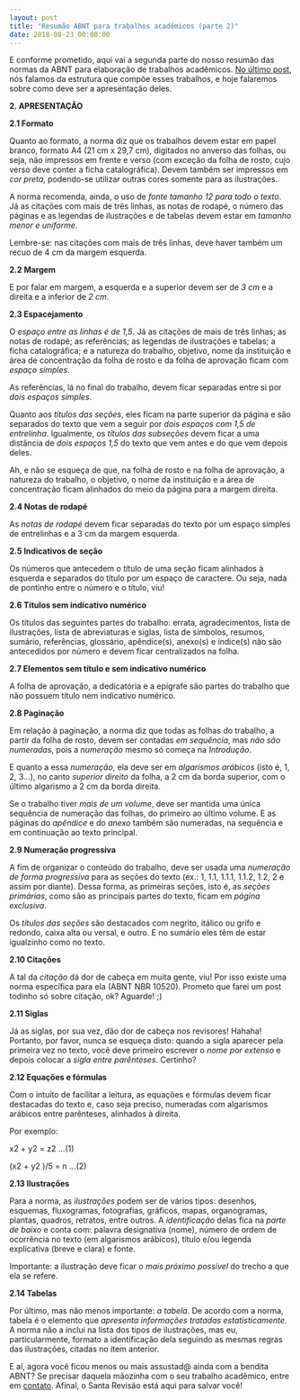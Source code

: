 ```yaml
---
layout: post
title: "Resumão ABNT para trabalhos acadêmicos (parte 2)"
date: 2018-08-23 00:00:00
---
```

E conforme prometido, aqui vai a segunda parte do nosso resumão das normas da ABNT para elaboração de trabalhos acadêmicos. [No último post](http://santarevisao.com.br/2018-08-15-resumao-abnt-para-trabalhos-academicos-parte-1/), nós falamos da estrutura que compõe esses trabalhos, e hoje falaremos sobre como deve ser a apresentação deles.

**2. APRESENTAÇÃO**

**2.1 Formato**

Quanto ao formato, a norma diz que os trabalhos devem estar em papel branco, formato A4 (21 cm x 29,7 cm), digitados no anverso das folhas, ou seja, não impressos em frente e verso (com exceção da folha de rosto, cujo verso deve conter a ficha catalográfica). Devem também ser impressos em _cor preta_, podendo-se utilizar outras cores somente para as ilustrações.

A norma recomenda, ainda, o uso de _fonte tamanho 12 para todo o texto_. Já as citações com mais de três linhas, as notas de rodapé, o número das páginas e as legendas de ilustrações e de tabelas devem estar em _tamanho menor e uniforme_. 

Lembre-se: nas citações com mais de três linhas, deve haver também um recuo de 4 cm da margem esquerda. 

**2.2 Margem**

E por falar em margem, a esquerda e a superior devem ser de _3 cm_ e a direita e a inferior de _2 cm_.

**2.3 Espacejamento**

O _espaço entre as linhas é de 1,5_. Já as citações de mais de três linhas; as notas de rodapé; as referências; as legendas de ilustrações e tabelas; a ficha catalográfica; e a natureza do trabalho, objetivo, nome da instituição e área de concentração da folha de rosto e da folha de aprovação ficam com _espaço simples_. 

As referências, lá no final do trabalho, devem ficar separadas entre si por _dois espaços simples_.

Quanto aos _títulos das seções_, eles ficam na parte superior da página e são separados do texto que vem a seguir por _dois espaços com 1,5 de entrelinha_. Igualmente, os _títulos das subseções_ devem ficar a uma distância de _dois espaços 1,5_ do texto que vem antes e do que vem depois deles.

Ah, e não se esqueça de que, na folha de rosto e na folha de aprovação, a natureza do trabalho, o objetivo, o nome da instituição e a área de concentração ficam alinhados do meio da página para a margem direita.

**2.4 Notas de rodapé**

As _notas de rodapé_ devem ficar separadas do texto por um espaço simples de entrelinhas e a 3 cm da margem esquerda.

**2.5 Indicativos de seção**

Os números que antecedem o título de uma seção ficam alinhados à esquerda e separados do título por um espaço de caractere. Ou seja, nada de pontinho entre o número e o título, viu! 

**2.6 Títulos sem indicativo numérico**

Os títulos das seguintes partes do trabalho: errata, agradecimentos, lista de ilustrações, lista de abreviaturas e siglas, lista de símbolos, resumos, sumário, referências, glossário, apêndice(s), anexo(s) e índice(s) não são antecedidos por número e devem ficar centralizados na folha.

**2.7 Elementos sem título e sem indicativo numérico**

A folha de aprovação, a dedicatória e a epígrafe são partes do trabalho que não possuem título nem indicativo numérico.

**2.8 Paginação**

Em relação à paginação, a norma diz que todas as folhas do trabalho, a partir da folha de rosto, devem ser contadas _em sequência_, mas _não são numeradas_, pois a _numeração_ mesmo só começa na _Introdução_.

E quanto a essa _numeração_, ela deve ser em _algarismos arábicos_ (isto é, 1, 2, 3...), no canto _superior direito_ da folha, a 2 cm da borda superior, com o último algarismo a 2 cm da borda direita. 

Se o trabalho tiver _mais de um volume_, deve ser mantida uma única sequência de numeração das folhas, do primeiro ao último volume. E as páginas do _apêndice_ e do _anexo_ também são numeradas, na sequência e em continuação ao texto principal.

**2.9 Numeração progressiva**

A fim de organizar o conteúdo do trabalho, deve ser usada uma _numeração de forma progressiva_ para as seções do texto (ex.: 1, 1.1, 1.1.1, 1.1.2, 1.2, 2 e assim por diante). Dessa forma, as primeiras seções, isto é, as _seções primárias_, como são as principais partes do texto, ficam em _página exclusiva_. 

Os _títulos das seções_ são destacados com negrito, itálico ou grifo e redondo, caixa alta ou versal, e outro. E no sumário eles têm de estar igualzinho como no texto.

**2.10 Citações**

A tal da _citação_ dá dor de cabeça em muita gente, viu! Por isso existe uma norma específica para ela (ABNT NBR 10520). Prometo que farei um post todinho só sobre citação, ok? Aguarde! ;)

**2.11 Siglas**

Já as siglas, por sua vez, dão dor de cabeça nos revisores! Hahaha! Portanto, por favor, nunca se esqueça disto: quando a sigla aparecer pela primeira vez no texto, você deve primeiro escrever o _nome por extenso_ e depois colocar a _sigla entre parênteses_. Certinho?

**2.12 Equações e fórmulas**

Com o intuito de facilitar a leitura, as equações e fórmulas devem ficar destacadas do texto e, caso seja preciso, numeradas com algarismos arábicos entre parênteses, alinhados à direita.

Por exemplo:

x2 + y2 = z2 ...(1) 

(x2 + y2 )/5 = n ...(2)

**2.13 Ilustrações**

Para a norma, as _ilustrações_ podem ser de vários tipos: desenhos, esquemas, fluxogramas, fotografias, gráficos, mapas, organogramas, plantas, quadros, retratos, entre outros. A _identificação_ delas fica na _parte de baixo_ e conta com: palavra designativa (nome), número de ordem de ocorrência no texto (em algarismos arábicos), título e/ou legenda explicativa (breve e clara) e fonte. 

Importante: a ilustração deve ficar _o mais próximo possível_ do trecho a que ela se refere.

**2.14 Tabelas**

Por último, mas não menos importante: _a tabela_. De acordo com a norma, tabela é o elemento que _apresenta informações tratadas estatisticamente_. A norma não a inclui na lista dos tipos de ilustrações, mas eu, particularmente, formato a identificação dela seguindo as mesmas regras das ilustrações, citadas no item anterior.

E aí, agora você ficou menos ou mais assustad@ ainda com a bendita ABNT? 
Se precisar daquela mãozinha com o seu trabalho acadêmico, entre em [contato](/contato/). Afinal, o Santa Revisão está aqui para salvar você!
